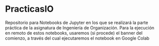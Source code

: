 # PracticasIO
Repositorio para Notebooks de Jupyter en los que se realizará la parte práctica de la asignatura de Ingeniería de Organización.
Para la ejecución en remoto de estos notebooks, usaremos (si procede) el banner del comienzo, a través del cual ejecutaremos el notebook en Google Colab
